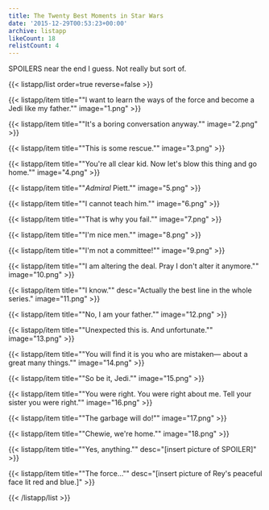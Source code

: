 ```yaml
---
title: The Twenty Best Moments in Star Wars
date: '2015-12-29T00:53:23+00:00'
archive: listapp
likeCount: 18
relistCount: 4
---
```


SPOILERS near the end I guess. Not really but sort of.

<!--more-->

{{< listapp/list order=true reverse=false >}}

   {{< listapp/item title="\"I want to learn the ways of the force and become a Jedi like my father.\""
      image="1.png" >}}

   {{< listapp/item title="\"It's a boring conversation anyway.\""
      image="2.png" >}}

   {{< listapp/item title="\"This is some rescue.\""
      image="3.png" >}}

   {{< listapp/item title="\"You're all clear kid. Now let's blow this thing and go home.\""
      image="4.png" >}}

   {{< listapp/item title="\"*Admiral* Piett.\""
      image="5.png" >}}

   {{< listapp/item title="\"I cannot teach him.\""
      image="6.png" >}}

   {{< listapp/item title="\"That is why you fail.\""
      image="7.png" >}}

   {{< listapp/item title="\"I'm nice men.\""
      image="8.png" >}}

   {{< listapp/item title="\"I'm not a committee!\""
      image="9.png" >}}

   {{< listapp/item title="\"I am altering the deal. Pray I don't alter it anymore.\""
      image="10.png" >}}

   {{< listapp/item title="\"I know.\""
      desc="Actually the best line in the whole series."
      image="11.png" >}}

   {{< listapp/item title="\"No, I am your father.\""
      image="12.png" >}}

   {{< listapp/item title="\"Unexpected this is. And unfortunate.\""
      image="13.png" >}}

   {{< listapp/item title="\"You will find it is you who are mistaken— about a great many things.\""
      image="14.png" >}}

   {{< listapp/item title="\"So be it, Jedi.\""
      image="15.png" >}}

   {{< listapp/item title="\"You were right. You were right about me. Tell your sister you were right.\""
      image="16.png" >}}

   {{< listapp/item title="\"The garbage will do!\""
      image="17.png" >}}

   {{< listapp/item title="\"Chewie, we're home.\""
      image="18.png" >}}

   {{< listapp/item title="\"Yes, anything.\""
      desc="[insert picture of SPOILER]" >}}

   {{< listapp/item title="\"The force…\""
      desc="[insert picture of Rey's peaceful face lit red and blue.]" >}}

{{< /listapp/list >}}

